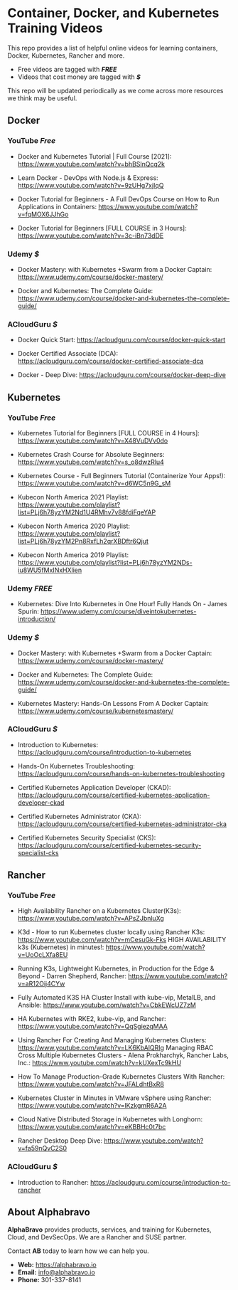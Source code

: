 # Container, Docker, and Kubernetes Training Videos

This repo provides a list of helpful online videos for learning containers, Docker, Kubernetes, Rancher and more.

- Free videos are tagged with ***FREE***
- Videos that cost money are tagged with ***$***

This repo will be updated periodically as we come across more resources we think may be useful.

## Docker

### YouTube ***Free***

- Docker and Kubernetes Tutorial | Full Course [2021]: https://www.youtube.com/watch?v=bhBSlnQcq2k 

- Learn Docker - DevOps with Node.js & Express: https://www.youtube.com/watch?v=9zUHg7xjIqQ 

- Docker Tutorial for Beginners - A Full DevOps Course on How to Run Applications in Containers: https://www.youtube.com/watch?v=fqMOX6JJhGo 

- Docker Tutorial for Beginners [FULL COURSE in 3 Hours]: https://www.youtube.com/watch?v=3c-iBn73dDE 

### Udemy ***$***

- Docker Mastery: with Kubernetes +Swarm from a Docker Captain: https://www.udemy.com/course/docker-mastery/ 

- Docker and Kubernetes: The Complete Guide: https://www.udemy.com/course/docker-and-kubernetes-the-complete-guide/ 

### ACloudGuru ***$***

- Docker Quick Start: https://acloudguru.com/course/docker-quick-start 

- Docker Certified Associate (DCA): https://acloudguru.com/course/docker-certified-associate-dca 

- Docker - Deep Dive: https://acloudguru.com/course/docker-deep-dive 

## Kubernetes

### YouTube ***Free***

- Kubernetes Tutorial for Beginners [FULL COURSE in 4 Hours]: https://www.youtube.com/watch?v=X48VuDVv0do 

- Kubernetes Crash Course for Absolute Beginners: https://www.youtube.com/watch?v=s_o8dwzRlu4 

- Kubernetes Course - Full Beginners Tutorial (Containerize Your Apps!): https://www.youtube.com/watch?v=d6WC5n9G_sM 

- Kubecon North America 2021 Playlist: https://www.youtube.com/playlist?list=PLj6h78yzYM2Nd1U4RMhv7v88fdiFqeYAP 

- Kubecon North America 2020 Playlist: https://www.youtube.com/playlist?list=PLj6h78yzYM2Pn8RxfLh2qrXBDftr6Qjut 

- Kubecon North America 2019 Playlist: https://www.youtube.com/playlist?list=PLj6h78yzYM2NDs-iu8WU5fMxINxHXlien 

### Udemy ***FREE***

- Kubernetes: Dive Into Kubernetes in One Hour! Fully Hands On - James Spurin: https://www.udemy.com/course/diveintokubernetes-introduction/

### Udemy ***$***

- Docker Mastery: with Kubernetes +Swarm from a Docker Captain: https://www.udemy.com/course/docker-mastery/ 

- Docker and Kubernetes: The Complete Guide: https://www.udemy.com/course/docker-and-kubernetes-the-complete-guide/ 

- Kubernetes Mastery: Hands-On Lessons From A Docker Captain: https://www.udemy.com/course/kubernetesmastery/ 

### ACloudGuru ***$***

- Introduction to Kubernetes: https://acloudguru.com/course/introduction-to-kubernetes 

- Hands-On Kubernetes Troubleshooting: https://acloudguru.com/course/hands-on-kubernetes-troubleshooting 

- Certified Kubernetes Application Developer (CKAD): https://acloudguru.com/course/certified-kubernetes-application-developer-ckad 

- Certified Kubernetes Administrator (CKA): https://acloudguru.com/course/certified-kubernetes-administrator-cka 

- Certified Kubernetes Security Specialist (CKS): https://acloudguru.com/course/certified-kubernetes-security-specialist-cks 

## Rancher

### YouTube ***Free***

- High Availability Rancher on a Kubernetes Cluster(K3s): https://www.youtube.com/watch?v=APsZJbnluXg 

- K3d - How to run Kubernetes cluster locally using Rancher K3s: https://www.youtube.com/watch?v=mCesuGk-Fks 
HIGH AVAILABILITY k3s (Kubernetes) in minutes!: https://www.youtube.com/watch?v=UoOcLXfa8EU 

- Running K3s, Lightweight Kubernetes, in Production for the Edge & Beyond - Darren Shepherd, Rancher: https://www.youtube.com/watch?v=aR12Oij4CYw

- Fully Automated K3S HA Cluster Install with kube-vip, MetalLB, and Ansible: https://www.youtube.com/watch?v=CbkEWcUZ7zM 

- HA Kubernetes with RKE2, kube-vip, and Rancher: https://www.youtube.com/watch?v=QqSgiezqMAA

- Using Rancher For Creating And Managing Kubernetes Clusters: https://www.youtube.com/watch?v=LK6KbAlQRIg 
Managing RBAC Cross Multiple Kubernetes Clusters - Alena Prokharchyk, Rancher Labs, Inc.: https://www.youtube.com/watch?v=kUXexTc9kHU 

- How To Manage Production-Grade Kubernetes Clusters With Rancher: https://www.youtube.com/watch?v=JFALdhtBxR8 

- Kubernetes Cluster in Minutes in VMware vSphere using Rancher: https://www.youtube.com/watch?v=lKzkgmR6A2A 

- Cloud Native Distributed Storage in Kubernetes with Longhorn: https://www.youtube.com/watch?v=eKBBHc0t7bc 

- Rancher Desktop Deep Dive: https://www.youtube.com/watch?v=fa59nQvC2S0 

### ACloudGuru ***$***

- Introduction to Rancher: https://acloudguru.com/course/introduction-to-rancher 

## About Alphabravo

**AlphaBravo** provides products, services, and training for Kubernetes, Cloud, and DevSecOps. We are a Rancher and SUSE partner.

Contact **AB** today to learn how we can help you.

* **Web:** https://alphabravo.io
* **Email:** info@alphabravo.io
* **Phone:** 301-337-8141
